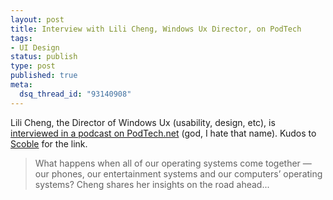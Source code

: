 ```yaml
--- 
layout: post
title: Interview with Lili Cheng, Windows Ux Director, on PodTech
tags: 
- UI Design
status: publish
type: post
published: true
meta: 
  dsq_thread_id: "93140908"
---
```

Lili Cheng, the Director of Windows Ux (usability, design, etc), is <a href="http://www.podtech.net/technology/1036">interviewed in a podcast on PodTech.net</a> (god, I hate that name). Kudos to <a href="http://scobleizer.wordpress.com/2006/09/05/microsoft-ux-designer-on-podtech/trackback/">Scoble</a> for the link.

  <blockquote>What happens when all of our operating systems come together — our phones, our entertainment systems and our computers’ operating systems? Cheng shares her insights on the road ahead...</blockquote>
